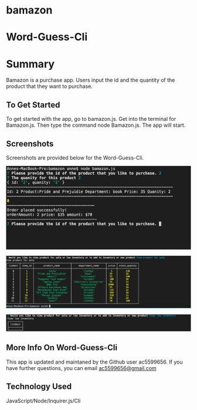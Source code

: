 # bamazon

# Word-Guess-Cli

# Summary

Bamazon is a purchase app.
Users input the id and the quantity of the product that they want to purchase.

## To Get Started

To get started with the app, go to bamazon.js. Get into the terminal for Bamazon.js. Then type the command node Bamazon.js. The app will start.

## Screenshots

Screenshots are provided below for the Word-Guess-Cli.

![](assets/images/screenshot1.png)

![](assets/images/screenshot2.png)

![](assets/images/screenshot3.png)

## More Info On Word-Guess-Cli

This app is updated and maintaned by the Github user ac5599656. If you have further questions, you can email
ac5599656@gmail.com

## Technology Used

JavaScript/Node/Inquirer.js/Cli
